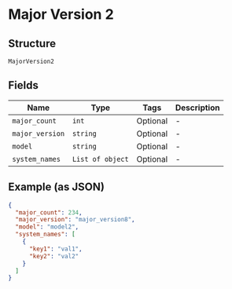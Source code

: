 
# Major Version 2

## Structure

`MajorVersion2`

## Fields

| Name | Type | Tags | Description |
|  --- | --- | --- | --- |
| `major_count` | `int` | Optional | - |
| `major_version` | `string` | Optional | - |
| `model` | `string` | Optional | - |
| `system_names` | `List of object` | Optional | - |

## Example (as JSON)

```json
{
  "major_count": 234,
  "major_version": "major_version8",
  "model": "model2",
  "system_names": [
    {
      "key1": "val1",
      "key2": "val2"
    }
  ]
}
```

